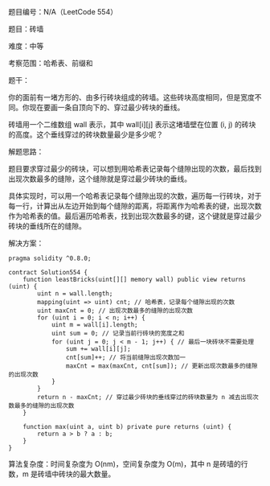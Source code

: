 题目编号：N/A（LeetCode 554）

题目：砖墙

难度：中等

考察范围：哈希表、前缀和

题干：

你的面前有一堵方形的、由多行砖块组成的砖墙。这些砖块高度相同，但是宽度不同。你现在要画一条自顶向下的、穿过最少砖块的垂线。

砖墙用一个二维数组 wall 表示，其中 wall[i][j] 表示这堵墙壁在位置 (i, j) 的砖块的高度。这个垂线穿过的砖块数量最少是多少呢？

解题思路：

题目要求穿过最少的砖块，可以想到用哈希表记录每个缝隙出现的次数，最后找到出现次数最多的缝隙，这个缝隙就是穿过最少砖块的垂线。

具体实现时，可以用一个哈希表记录每个缝隙出现的次数，遍历每一行砖块，对于每一行，计算出从左边开始到每个缝隙的距离，将距离作为哈希表的键，出现次数作为哈希表的值。最后遍历哈希表，找到出现次数最多的键，这个键就是穿过最少砖块的垂线所在的缝隙。

解决方案：

```solidity
pragma solidity ^0.8.0;

contract Solution554 {
    function leastBricks(uint[][] memory wall) public view returns (uint) {
        uint n = wall.length;
        mapping(uint => uint) cnt; // 哈希表，记录每个缝隙出现的次数
        uint maxCnt = 0; // 出现次数最多的缝隙的出现次数
        for (uint i = 0; i < n; i++) {
            uint m = wall[i].length;
            uint sum = 0; // 记录当前行砖块的宽度之和
            for (uint j = 0; j < m - 1; j++) { // 最后一块砖块不需要处理
                sum += wall[i][j];
                cnt[sum]++; // 将当前缝隙出现次数加一
                maxCnt = max(maxCnt, cnt[sum]); // 更新出现次数最多的缝隙的出现次数
            }
        }
        return n - maxCnt; // 穿过最少砖块的垂线穿过的砖块数量为 n 减去出现次数最多的缝隙的出现次数
    }

    function max(uint a, uint b) private pure returns (uint) {
        return a > b ? a : b;
    }
}
```

算法复杂度：时间复杂度为 O(nm)，空间复杂度为 O(m)，其中 n 是砖墙的行数，m 是砖墙中砖块的最大数量。
